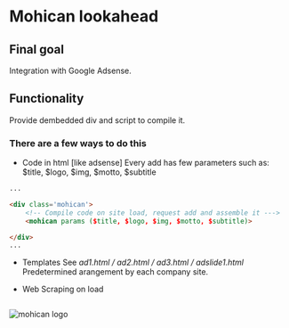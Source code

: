 # Mohican lookahead

## Final goal
Integration with Google Adsense.

## Functionality

Provide dembedded div and script to compile it.

### There are a few ways to do this
- Code in html [like adsense]
Every add has few parameters such as: $title, $logo, $img, $motto, $subtitle
```html
...

<div class='mohican'>
    <!-- Compile code on site load, request add and assemble it --->
    <mohican params ($title, $logo, $img, $motto, $subtitle)>

</div>
...

```

- Templates
See *ad1.html / ad2.html / ad3.html / adslide1.html*
Predetermined arangement by each company site.

- Web Scraping on load
```

```

![mohican logo](https://github.com/adrianariton/Mohican/blob/master/mohican.png)